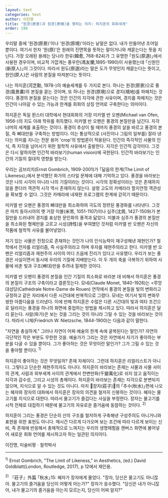 ```yaml
---
layout: text
categories: text
author: 이진명
title: "원경(原景)과 원경(原境)을 행하는 의지: 하지훈의 회화세계"
order: 190
---
```


우리말 중에 '원경(原景)'이나 '원경(原境)'이라는 낱말은 없다. 내가 만들어낸 조어일 뿐이다. 여기서 한자 '원(原)'은 원래의 진면목을 뜻하는 말이거니와 캐묻는다는 뜻을 지닌다. 가장 오래된 용례는 당나라 한유(韓愈, 768-824)가 그 유명한 ｢원도(原道)｣에서 사용한 경우이며, 비교적 가깝게는 풍우란(馮友蘭,1895-1990)이 사용했는데 ｢신원인(新原人)｣이 그것이다. 따라서 원도(原道)라는 말은 도가 무엇인지 캐묻는다는 뜻이고, 원인(原人)은 사람의 본질을 따져본다는 뜻이다.

나는 하지훈(河芝勳, 1978-)의 예술세계를 두 가지로 본다. 하나는 원경(原景)으로 풍경(風景畵)의 본질을 묻는 것이며, 또 하나는 원경(原境)으로 경지(境地)를 파헤치는 것이다. 풍경의 본질을 묻는다는 것은 인간의 지각에 관한 사유이며, 경지를 파헤치는 것은 인간이 나아갈 수 있는 가능과 한계를 회화의 상징 언어로 구축한다는 의미이다.

하지훈은 독일 뮌스터 대학에서 현대회화의 거장 미카엘 반 오펜(Michael van Ofen, 1956-)의 지도 아래 학위를 취득했다. 미카엘 반 오펜은 풍경의 본질만을 남긴다. 지각 너머의 세계를 표출하는 것이다. 풍경이 추상이 될 때까지 풍경의 살을 바르고 풍경의 본질, 즉 뼈대만을 구축하는 방법이다. 이는 통상적으로 (사진이나 그림의 일부를) 잘라 낸다는 의미를 지니는 전문 용어 'crop'의 방법론이 적용된다. 인간의 즉각적인 사물의 인식, 즉 지각을 넘어서기 위한 철학적 사유에서 출발한다. 지각은 인간적 감각이다. 그것은 다시 말하자면 인간적 바라보기(human vision)에 국한된다. 인간적 바라보기는 인간의 기질의 절대적 영향을 받는다.

우리는 곰브리치(Ernst Gombrich, 1909-2001)가 ｢닮음의 한계(The Limit of Likeness)｣에서 분석했던 화가의 스타일 문제에 대해 기억하고 있다. 풍경을 바라보는 것은 나의 시각이 아니라 나의 기질이라는 것이다. 시각의 정확성이라는 것은 존재하지 않을 뿐더러 객관적 시각 역시 존재하지 않는다. 설령 고도의 카메라라 할지언정 객관성을 확보할 수 없다. 그것은 카메라에 내재한 프로그램의 한계에 갇히기 때문이다.

미카엘 반 오펜은 풍경의 뼈대만을 최소화하여 극도의 정련된 풍경화를 나타낸다. 그것은 마치 동아시아의 옛 거장 미불(米芾, 1051-1107)이나 심주(沈周, 1427-1509)가 본질만을 드러내어 경지를 표상한 문인화의 풍격과 닮았다. 미불과 심주가 풍경의 본질만을 최소화된 형체만을 고르고 시성(詩性)을 부여했던 것처럼 미카엘 반 오펜은 자신의 작품에 철학적 사유를 불어넣었다.

저기 있는 사물은 진정으로 존재하는 것인가 나의 인식능력이 재구성해낸 재현인가? 철학에서 전자를 리얼리즘, 즉 사실주의라고 하며 후자를 재현주의라고 한다. 미카엘 반 오펜은 리얼리즘과 재현주의 사이의 어디 즈음에 진리가 있다고 사유했다. 우리가 보는 풍경은 사실이면서 동시에 우리의 기질에 지배받는다. 이 두 개의 축을 극복하기 위하여 사물에 비춘 빛과 구조(뼈대)만을 추려내 절제한 것이다.

미카엘 반 오펜이 풍경의 본질을 인간 기질의 최소화로 바라본 데 비해서 하지훈은 풍경의 본질이 구조의 구축이라고 결론짓는다. 모네(Claude Monet, 1840-1926)는 <루앙 대성당(Cathédrale Notre-Dame de Rouen) 연작에서 풍경의 본질을 빛의 변화라고 규정하고 같은 자리에서 다른 시간대에 반복적으로 그렸다. 모네는 여기서 빛의 변화무쌍한 아름다움을 드러냈다. 이에 반해 하지훈은 수많은 다른 시간대의 빛과 여타 조건으로 달라지는 풍경을 하나의 화면에 중첩하는 방법을 제시하고 있다. 따라서 하지훈은 달리 묻는다. 사람(화가)은 보는 것을 그리는 것이 아니라 그릴 수 있는 것을 바라보는 것이다. 따라서 니체(Friedrich W. Nietzsche, 1844-1900)는 다음과 같이 말한다.

"자연을 충실하게." 그러나 자연이 어찌 예술의 한계 속에 굴복된다는 말인가? 자연의 극단적인 작은 부분도 무한한 것을. 예술가가 그리는 것은 자연에서 자기가 좋아하는 부분을 다굴 수 있을 뿐이다. 그가 좋아하는 것은 무엇이란 말인가? 그가 그릴 수 있는 것을 좋아할 뿐이다. <sup>1)</sup>

하지훈이 좋아하는 것은 무엇일까? 존재 자체이다. 그런데 하지훈은 리얼리스트가 아니다. 그렇다고 단순한 재현주의자도 아니다. 하지훈이 바라보는 존재는 사물과 사물 사이의 관계, 사람과 외부세계 사이의 관계에서 천변만화(千變萬化)로 쉬지 않고 움직이는 지각과 감수성, 그리고 시성의 총체이다. 하지훈이 바라보는 존재는 지각으로 분변되지 않으며, 지식으로 알 수 있는 것도 아니다. 마치 󰡔장자(莊子)󰡕의 ｢추수(秋水)｣편에 나오는 혜자와 장자의 대화에서 하지훈은 장자의 의견을 철저히 신봉하는 것이다. 혜자는 물고기를 지식으로 대한다. 따라서 물고기가 즐겁다는 사실을 부정한다. 장자는 물고기를 시적 전체로 대접하기 때문에 물고기의 자유로운 즐거움에 동참하는 것이다. <sup>2)</sup>

하지훈이 그리는 풍경은 단순히 산의 구조를 철저하게 구축해낸 구성주의도 아니거니와 표현을 위한 표현도 아니다. 매시간 다르게 다가오며 보는 조건에 따라 다르게 보이는 신비, 즉 존재에 반응해서 총체적으로 느껴지는 우리의 생명체험을 캔버스 화면에 불어넣어 새로운 회화 언어를 제시하고자 하는 일관된 의지이다.


이진명, 미술비평ㆍ철학박사

----
<sup>1)</sup> Ernst Gombrich, "The Limit of Likeness," in Aesthetics, (ed.) David Goldblatt(London, Routledge, 2017), p 12에서 재인용.

<sup>2)</sup> 『莊子』外篇 ｢秋水｣15: 혜자가 장자에게 물었다. "장자, 당신은 물고기도 아니잖아. 물고기의 즐거움을 당신이 어떻게 아는가?" 장자가 응수했다. "당신은 내가 아니잖아, 내가 물고기의 즐거움을 아는지 모르는지, 당신이 어찌 알지?"
